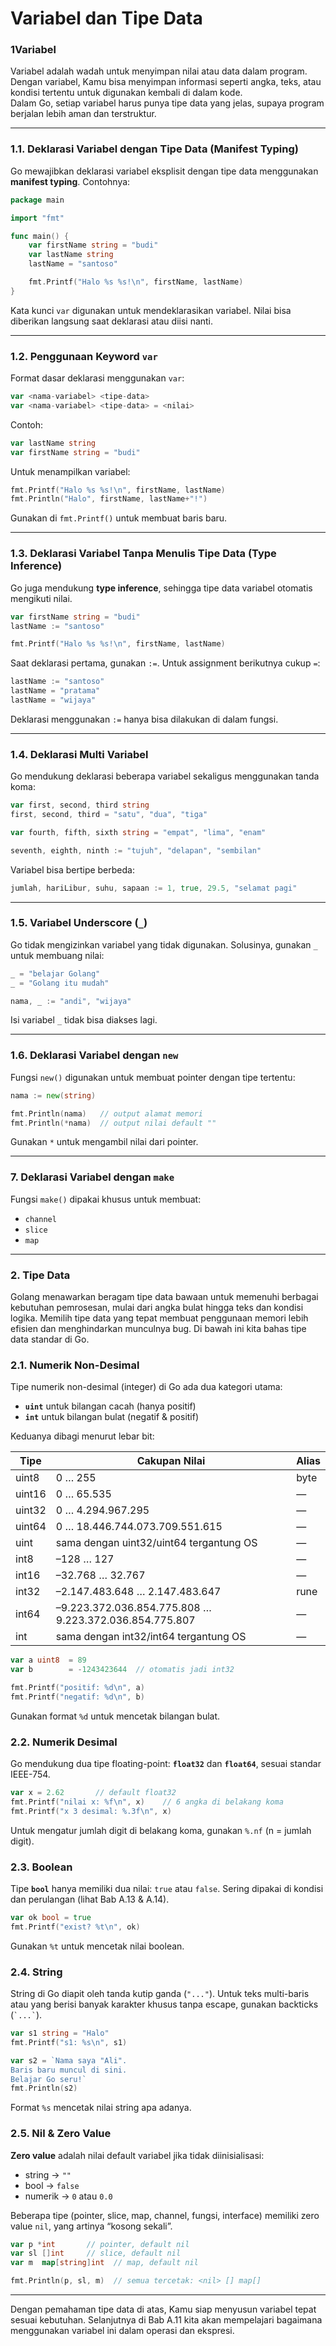 # Variabel dan Tipe Data

### 1Variabel

Variabel adalah wadah untuk menyimpan nilai atau data dalam program. Dengan variabel, Kamu bisa menyimpan informasi seperti angka, teks, atau kondisi tertentu untuk digunakan kembali di dalam kode.\
Dalam Go, setiap variabel harus punya tipe data yang jelas, supaya program berjalan lebih aman dan terstruktur.

***

### 1.1. Deklarasi Variabel dengan Tipe Data (Manifest Typing)

Go mewajibkan deklarasi variabel eksplisit dengan tipe data menggunakan **manifest typing**. Contohnya:

```go
package main

import "fmt"

func main() {
    var firstName string = "budi"
    var lastName string
    lastName = "santoso"

    fmt.Printf("Halo %s %s!\n", firstName, lastName)
}
```

Kata kunci `var` digunakan untuk mendeklarasikan variabel. Nilai bisa diberikan langsung saat deklarasi atau diisi nanti.

***

### 1.2. Penggunaan Keyword `var`

Format dasar deklarasi menggunakan `var`:

```go
var <nama-variabel> <tipe-data>
var <nama-variabel> <tipe-data> = <nilai>
```

Contoh:

```go
var lastName string
var firstName string = "budi"
```

Untuk menampilkan variabel:

```go
fmt.Printf("Halo %s %s!\n", firstName, lastName)
fmt.Println("Halo", firstName, lastName+"!")
```

Gunakan  di `fmt.Printf()` untuk membuat baris baru.

***

### 1.3. Deklarasi Variabel Tanpa Menulis Tipe Data (Type Inference)

Go juga mendukung **type inference**, sehingga tipe data variabel otomatis mengikuti nilai.

```go
var firstName string = "budi"
lastName := "santoso"

fmt.Printf("Halo %s %s!\n", firstName, lastName)
```

Saat deklarasi pertama, gunakan `:=`. Untuk assignment berikutnya cukup `=`:

```go
lastName := "santoso"
lastName = "pratama"
lastName = "wijaya"
```

Deklarasi menggunakan `:=` hanya bisa dilakukan di dalam fungsi.

***

### 1.4. Deklarasi Multi Variabel

Go mendukung deklarasi beberapa variabel sekaligus menggunakan tanda koma:

```go
var first, second, third string
first, second, third = "satu", "dua", "tiga"

var fourth, fifth, sixth string = "empat", "lima", "enam"

seventh, eighth, ninth := "tujuh", "delapan", "sembilan"
```

Variabel bisa bertipe berbeda:

```go
jumlah, hariLibur, suhu, sapaan := 1, true, 29.5, "selamat pagi"
```

***

### 1.5. Variabel Underscore (`_`)

Go tidak mengizinkan variabel yang tidak digunakan. Solusinya, gunakan `_` untuk membuang nilai:

```go
_ = "belajar Golang"
_ = "Golang itu mudah"

nama, _ := "andi", "wijaya"
```

Isi variabel `_` tidak bisa diakses lagi.

***

### 1.6. Deklarasi Variabel dengan `new`

Fungsi `new()` digunakan untuk membuat pointer dengan tipe tertentu:

```go
nama := new(string)

fmt.Println(nama)   // output alamat memori
fmt.Println(*nama)  // output nilai default ""
```

Gunakan `*` untuk mengambil nilai dari pointer.

***

### 7. Deklarasi Variabel dengan `make`

Fungsi `make()` dipakai khusus untuk membuat:

* `channel`
* `slice`
* `map`

***

### 2. Tipe Data

Golang menawarkan beragam tipe data bawaan untuk memenuhi berbagai kebutuhan pemrosesan, mulai dari angka bulat hingga teks dan kondisi logika. Memilih tipe data yang tepat membuat penggunaan memori lebih efisien dan menghindarkan munculnya bug. Di bawah ini kita bahas tipe data standar di Go.

### 2.1. Numerik Non-Desimal

Tipe numerik non-desimal (integer) di Go ada dua kategori utama:

* **`uint`** untuk bilangan cacah (hanya positif)
* **`int`** untuk bilangan bulat (negatif & positif)

Keduanya dibagi menurut lebar bit:

| Tipe   | Cakupan Nilai                                          | Alias |
| ------ | ------------------------------------------------------ | ----- |
| uint8  | 0 … 255                                                | byte  |
| uint16 | 0 … 65.535                                             | —     |
| uint32 | 0 … 4.294.967.295                                      | —     |
| uint64 | 0 … 18.446.744.073.709.551.615                         | —     |
| uint   | sama dengan uint32/uint64 tergantung OS                | —     |
| int8   | –128 … 127                                             | —     |
| int16  | –32.768 … 32.767                                       | —     |
| int32  | –2.147.483.648 … 2.147.483.647                         | rune  |
| int64  | –9.223.372.036.854.775.808 … 9.223.372.036.854.775.807 | —     |
| int    | sama dengan int32/int64 tergantung OS                  | —     |

```go
var a uint8  = 89
var b        = -1243423644  // otomatis jadi int32

fmt.Printf("positif: %d\n", a)
fmt.Printf("negatif: %d\n", b)
```

Gunakan format `%d` untuk mencetak bilangan bulat.

### 2.2. Numerik Desimal

Go mendukung dua tipe floating-point: **`float32`** dan **`float64`**, sesuai standar IEEE-754.

```go
var x = 2.62       // default float32
fmt.Printf("nilai x: %f\n", x)    // 6 angka di belakang koma
fmt.Printf("x 3 desimal: %.3f\n", x)
```

Untuk mengatur jumlah digit di belakang koma, gunakan `%.nf` (n = jumlah digit).

### 2.3. Boolean

Tipe **`bool`** hanya memiliki dua nilai: `true` atau `false`. Sering dipakai di kondisi dan perulangan (lihat Bab A.13 & A.14).

```go
var ok bool = true
fmt.Printf("exist? %t\n", ok)
```

Gunakan `%t` untuk mencetak nilai boolean.

### 2.4. String

String di Go diapit oleh tanda kutip ganda (`"..."`). Untuk teks multi-baris atau yang berisi banyak karakter khusus tanpa escape, gunakan backticks (`` `...` ``).

```go
var s1 string = "Halo"
fmt.Printf("s1: %s\n", s1)

var s2 = `Nama saya "Ali".
Baris baru muncul di sini.
Belajar Go seru!`
fmt.Println(s2)
```

Format `%s` mencetak nilai string apa adanya.

### 2.5. Nil & Zero Value

**Zero value** adalah nilai default variabel jika tidak diinisialisasi:

* string → `""`
* bool → `false`
* numerik → `0` atau `0.0`

Beberapa tipe (pointer, slice, map, channel, fungsi, interface) memiliki zero value `nil`, yang artinya “kosong sekali”.

```go
var p *int       // pointer, default nil
var sl []int     // slice, default nil
var m  map[string]int  // map, default nil

fmt.Println(p, sl, m)  // semua tercetak: <nil> [] map[]  
```

***

Dengan pemahaman tipe data di atas, Kamu siap menyusun variabel tepat sesuai kebutuhan. Selanjutnya di Bab A.11 kita akan mempelajari bagaimana menggunakan variabel ini dalam operasi dan ekspresi.
